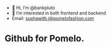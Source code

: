 - 👋 Hi, I’m @bankpluto
- 👀 I’m interested in both frontend and backend
- Email: suphawith.j@pomelofashion.com
# Github for Pomelo.

<!---
bankpluto/bankpluto is a ✨ special ✨ repository because its `README.md` (this file) appears on your GitHub profile.
You can click the Preview link to take a look at your changes.
--->
